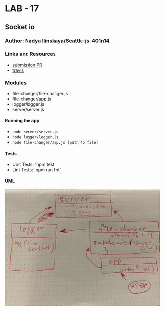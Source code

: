 # LAB - 17
## Socket.io

### Author: Nadya Ilinskaya/Seattle-js-401n14

### Links and Resources
* [submission PR](https://github.com/nadili-401-advanced-javascript/lab-17/pull/1)
* [travis](https://travis-ci.com/nadili-401-advanced-javascript/lab-17)

### Modules
* file-changer/file-changer.js
* file-changer/app.js
* logger/logger.js
* server/server.js

#### Running the app
* `node server/server.js`
* `node logger/logger.js`
* `node file-changer/app.js [path to file]`


#### Tests
* Unit Tests: 'npm test'
* Lint Tests: 'npm run lint' 


#### UML
![ UML](/assets/lab-17-uml.jpg)